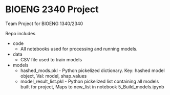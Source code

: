 # BIOENG 2340 Project

Team Project for BIOENG 1340/2340 

Repo includes 
- code
    - All notebooks used for processing and running models. 
- data
    - CSV file used to train models
- models
    - hashed_mods.pkl - Python pickelized dictionary. Key: hashed model object, Val: model, shap_values
    - model_result_list.pkl - Python pickelized list containing all models built for project, Maps to new_list in notebook 5_Build_models.ipynb
